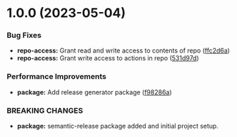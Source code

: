 # 1.0.0 (2023-05-04)


### Bug Fixes

* **repo-access:** Grant read and write access to contents of repo ([ffc2d6a](https://github.com/soumalyapakrashi/release-test/commit/ffc2d6af828658f63ecd7580739a639158d076d6))
* **repo-access:** Grant write access to actions in repo ([531d97d](https://github.com/soumalyapakrashi/release-test/commit/531d97d72581f7f2c13eacb5ae6e033e65a74f10))


### Performance Improvements

* **package:** Add release generator package ([f98286a](https://github.com/soumalyapakrashi/release-test/commit/f98286a3c886e25c2986871e35cce23885824a7c))


### BREAKING CHANGES

* **package:** semantic-release package added and initial
project setup.

